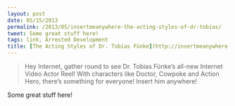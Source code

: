 ```yaml
---
layout: post
date: 05/15/2013
permalink: /2013/05/insertmeanywhere-the-acting-styles-of-dr-tobias/
tweet: Some great stuff here!
tags: link, Arrested Development
title: [The Acting Styles of Dr. Tobias Fünke](http://insertmeanywhere.biz/#/home)
---
```


<blockquote>Hey Internet, gather round to see Dr. Tobias Fünke’s all-new Internet Video Actor Reel! With characters like Doctor, Cowpoke and Action Hero, there’s something for everyone! Insert him anywhere!</blockquote>

<p>Some great stuff here!</p>